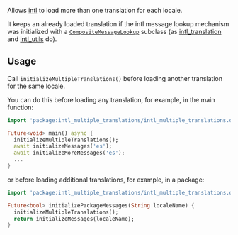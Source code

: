 Allows [intl](https://pub.dev/packages/intl) to load more than one translation for each locale.

It keeps an already loaded translation if the intl message lookup mechanism was
initialized with a
[`CompositeMessageLookup`](https://pub.dev/documentation/intl/latest/message_lookup_by_library/CompositeMessageLookup-class.html)
subclass (as [intl_translation](https://pub.dev/packages/intl_translation) and
[intl_utils](https://pub.dev/packages/intl_utils) do).

## Usage

Call `initializeMultipleTranslations()` before loading another translation for
the same locale.

You can do this before loading any translation, for example, in the main
function:

```dart
import 'package:intl_multiple_translations/intl_multiple_translations.dart';

Future<void> main() async {
  initializeMultipleTranslations();
  await initializeMessages('es');
  await initializeMoreMessages('es');
  ...
}
```

or before loading additional translations, for example, in a package:

```dart
import 'package:intl_multiple_translations/intl_multiple_translations.dart';

Future<bool> initializePackageMessages(String localeName) {
  initializeMultipleTranslations();
  return initializeMessages(localeName);
}
```
